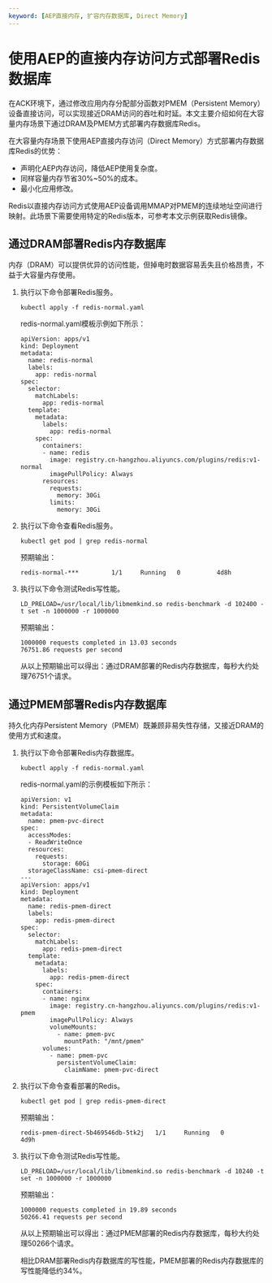 ```yaml
---
keyword: [AEP直接内存, 扩容内存数据库, Direct Memory]
---
```


# 使用AEP的直接内存访问方式部署Redis数据库

在ACK环境下，通过修改应用内存分配部分函数对PMEM（Persistent Memory）设备直接访问，可以实现接近DRAM访问的吞吐和时延。本文主要介绍如何在大容量内存场景下通过DRAM及PMEM方式部署内存数据库Redis。

在大容量内存场景下使用AEP直接内存访问（Direct Memory）方式部署内存数据库Redis的优势：

-   声明化AEP内存访问，降低AEP使用复杂度。
-   同样容量内存节省30%~50%的成本。
-   最小化应用修改。

Redis以直接内存访问方式使用AEP设备调用MMAP对PMEM的连续地址空间进行映射。此场景下需要使用特定的Redis版本，可参考本文示例获取Redis镜像。

## 通过DRAM部署Redis内存数据库

内存（DRAM）可以提供优异的访问性能，但掉电时数据容易丢失且价格昂贵，不益于大容量内存使用。

1.  执行以下命令部署Redis服务。

    ```
    kubectl apply -f redis-normal.yaml
    ```

    redis-normal.yaml模板示例如下所示：

    ```
    apiVersion: apps/v1
    kind: Deployment
    metadata:
      name: redis-normal
      labels:
        app: redis-normal
    spec:
      selector:
        matchLabels:
          app: redis-normal
      template:
        metadata:
          labels:
            app: redis-normal
        spec:
          containers:
          - name: redis
            image: registry.cn-hangzhou.aliyuncs.com/plugins/redis:v1-normal
            imagePullPolicy: Always
          resources:
            requests:
              memory: 30Gi
            limits:
              memory: 30Gi
    ```

2.  执行以下命令查看Redis服务。

    ```
    kubectl get pod | grep redis-normal
    ```

    预期输出：

    ```
    redis-normal-***         1/1     Running   0          4d8h
    ```

3.  执行以下命令测试Redis写性能。

    ```
    LD_PRELOAD=/usr/local/lib/libmemkind.so redis-benchmark -d 102400 -t set -n 1000000 -r 1000000
    ```

    预期输出：

    ```
    1000000 requests completed in 13.03 seconds
    76751.86 requests per second
    ```

    从以上预期输出可以得出：通过DRAM部署的Redis内存数据库，每秒大约处理76751个请求。


## 通过PMEM部署Redis内存数据库

持久化内存Persistent Memory（PMEM）既兼顾非易失性存储，又接近DRAM的使用方式和速度。

1.  执行以下命令部署Redis内存数据库。

    ```
    kubectl apply -f redis-normal.yaml
    ```

    redis-normal.yaml的示例模板如下所示：

    ```
    apiVersion: v1
    kind: PersistentVolumeClaim
    metadata:
      name: pmem-pvc-direct
    spec:
      accessModes:
      - ReadWriteOnce
      resources:
        requests:
          storage: 60Gi
      storageClassName: csi-pmem-direct
    ---
    apiVersion: apps/v1
    kind: Deployment
    metadata:
      name: redis-pmem-direct
      labels:
        app: redis-pmem-direct
    spec:
      selector:
        matchLabels:
          app: redis-pmem-direct
      template:
        metadata:
          labels:
            app: redis-pmem-direct
        spec:
          containers:
          - name: nginx
            image: registry.cn-hangzhou.aliyuncs.com/plugins/redis:v1-pmem
            imagePullPolicy: Always
            volumeMounts:
              - name: pmem-pvc
                mountPath: "/mnt/pmem"
          volumes:
            - name: pmem-pvc
              persistentVolumeClaim:
                claimName: pmem-pvc-direct
    ```

2.  执行以下命令查看部署的Redis。

    ```
    kubectl get pod | grep redis-pmem-direct
    ```

    预期输出：

    ```
    redis-pmem-direct-5b469546db-5tk2j   1/1     Running   0          4d9h
    ```

3.  执行以下命令测试Redis写性能。

    ```
    LD_PRELOAD=/usr/local/lib/libmemkind.so redis-benchmark -d 10240 -t set -n 1000000 -r 1000000
    ```

    预期输出：

    ```
    1000000 requests completed in 19.89 seconds
    50266.41 requests per second
    ```

    从以上预期输出可以得出：通过PMEM部署的Redis内存数据库，每秒大约处理50266个请求。

    相比DRAM部署Redis内存数据库的写性能，PMEM部署的Redis内存数据库的写性能降低约34%。


